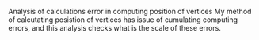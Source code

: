 Analysis of calculations error in computing position of vertices
My method of calcutating posistion of vertices has issue of cumulating computing errors, and this analysis checks what is the scale of these errors.
